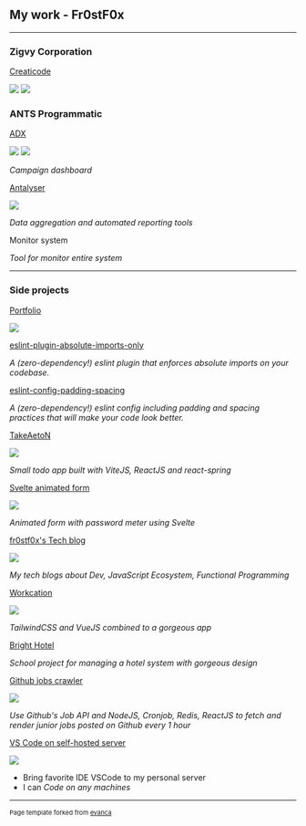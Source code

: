 ## My work - Fr0stF0x

---

### Zigvy Corporation

[Creaticode](https://creaticode.com)

<img src="images/creaticode1.png" />

<img src="images/creaticode2.png" />

### ANTS Programmatic

[ADX](https://platform.a1digihub.com/v3)

<img src="images/platform.png?raw=true"/>

<img src="images/platform2.png?raw=true"/>

*Campaign dashboard*

[Antalyser](https://antalyser.ants.vn/#/report/design/8454135147/view)

<img src="images/antalyser.png?raw=true"/>

*Data aggregation and automated reporting tools*

Monitor system
<!---
(https://adx.ants.vn/logging/v3.1/#)
-->

*Tool for monitor entire system*

---

### Side projects

[Portfolio](https://fr0stf0x.vercel.app/)

<img src="images/portfolio.png"/>

[eslint-plugin-absolute-imports-only](https://www.npmjs.com/package/eslint-plugin-absolute-imports-only)

*A (zero-dependency!) eslint plugin that enforces absolute imports on your codebase.*

[eslint-config-padding-spacing](https://www.npmjs.com/package/eslint-config-padding-spacing)

*A (zero-dependency!) eslint config including padding and spacing practices that will make your code look better.*

[TakeAetoN](https://takeaeton.vercel.app/)

<img src="images/takeaeton.png"/>

*Small todo app built with ViteJS, ReactJS and react-spring*

[Svelte animated form](https://svelte-animated-form.netlify.app/)

<img src="images/animated-form.png?raw=true"/>

*Animated form with password meter using Svelte*

[fr0stf0x's Tech blog](https://beconfident.me)

<img src="images/about-me.png?raw=true"/>

*My tech blogs about Dev, JavaScript Ecosystem, Functional Programming*

[Workcation](https://workcations.netlify.app/)

<img src="images/workcation.png?raw=true"/>

*TailwindCSS and VueJS combined to a gorgeous app*

[Bright Hotel](https://bright-hotel.beconfident.me)

*School project for managing a hotel system with gorgeous design*

[Github jobs crawler](https://jobs.beconfident.me/)

<img src="images/jobs.png?raw=true"/>

*Use Github's Job API and NodeJS, Cronjob, Redis, ReactJS to fetch and render junior jobs posted on Github every 1 hour*

[VS Code on self-hosted server](https://code-server.beconfident.me/)

<img src="images/code-server.png?raw=true"/>

* Bring favorite IDE VSCode to my personal server
* I can *Code on any machines*

---
<p style="font-size:11px">Page template forked from <a href="https://github.com/evanca/quick-portfolio">evanca</a></p>
